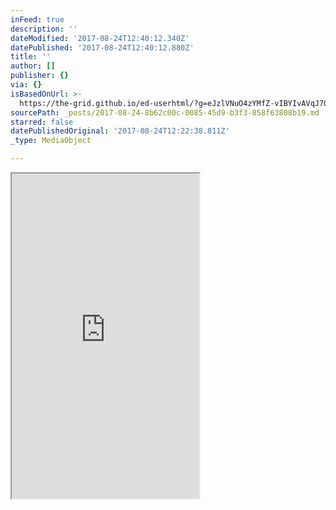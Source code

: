 ```yaml
---
inFeed: true
description: ''
dateModified: '2017-08-24T12:40:12.340Z'
datePublished: '2017-08-24T12:40:12.880Z'
title: ''
author: []
publisher: {}
via: {}
isBasedOnUrl: >-
  https://the-grid.github.io/ed-userhtml/?g=eJzlVNuO4zYMfZ-vIBYIvAVqJ7OZXCadzvv-QN9lm7a1kSWvJI_XLfrvPVTsbPYbCiQwRZFH55CU3kKcDb8_FaFTAxtuIv3zRDTpOnYXOu92w48_sO5Yt1280MthcZSqurbejbbOda9avtDozeesi3EIl-12mqaiLLUqi8r12-AqrUy_rZVttFWmGGyb_SYwjXEKsHKuLCfn63zyariUntU1l7X484nLq455Ipm7MQZd48jBmbl19vP-vKHd5nd6ed7QXr5fNnSS78uGnp_FOMA4LsaX5DnCSJ4Tcp5XY_UAYTFOS_DhZTXOy9YxeV5hSMxhD0O2Dog5voqBrZPgHIWOICMDJRUDMWdJRwadJQsZ9CrcTztQ3UnQo7HboFzbbWX0kA9KWvM_0_7v09t2GdW3Wn9QZVQIf2b3qc3e37bwvz99-poZQ5Y_2FPjfMuRYsfUaB9g6Z7TcvAuujgPLDH0sadKyY5DeIdEZWuamIKaiGFGd_t0KpK2ISobCfNp8oTnueagW0tFoSNNKlDvbOxCQllM19C3UQg4R72yMyljcit3iv0t0HOcmK_atqTIuCgpwrRynhHdOq9j1wfhIpoa73oENjxR4MrZOu2gZtRrY_SDL4wl_L-65cCZVQeRGeATtaK4LaKGIBytA-FnNBiC7Awc6wFAqompQu5WqZ86Eqo4OcPBnWemWwzbVlsWoWk3xaV3wKQ6QGLP4dfirzC3ogmXHkEo-8QrX-nwjC0UDKIsVzGsqTY1L7phgJKll7g61VWW6dFK3qVbCW2xVa_-FsQH8HtXg6OS1Rh1M5rbLNzkyN7PMimKrDzG5IZBA3Q7G4hnDiuXdOIjP6Ovi7dyo6ltFvHimoHKMeKlDVeBS1VIgSvJhtnIF5MyuUkkyFCCQwdGJUsZnI8dNori3lCZqRbDnledkr60VOumgQ5b8U0VCKJbNYTfxwTS144kXCUnQRZN3Uxfsw9ejuO7GdCuSdC-jxrjWnKlxsB3FkWxWikaDQxjL2RSEdzogewMY2pB4aEZ4Fa7VDL5_7XPEoaO-CoqNcSgAktzxYcu_Kh0lNR0V-W2j-FOR-YCMesw4jVBP6XduGs0u7EoPv0HxZ4x5g
sourcePath: _posts/2017-08-24-8b62c00c-0085-45d9-b3f3-858f63808b19.md
starred: false
datePublishedOriginal: '2017-08-24T12:22:38.811Z'
_type: MediaObject

---
```

<iframe src="https://the-grid.github.io/ed-userhtml/?g=eJzlVMuS2zgMvPsrcHEpW7WW7cz4MZ7J3PMDe6ckSOKaIrUkNYqSyr9vg5Yc5xtSZZdAEGh2AyDfQpwMv68KV030Y0VUOuP8hRrP0-uqdjZugv7Ol32-5-519XOVh1b1bLiOKXzUVWwvdN7t-m-vWLesmzZe6PkwOwpVXhvvBlttdKcavtDgzaesjbEPl-12HMe8KLQq8tJ12-BKrUy3rZSttVUm722T_SUwtXEKsHKuLEfnq83oVX8pPKvrRtbi34xcXDU4C8mNG2LQFY7snZkaZz89nde0W_9Nz_s1Pcn385pO8n1e034vxgHGcTY-J88RRvKckLNfjMUDhNk4zcGH58U4z1vH5HmBITGHJxiydUDM8UUMbJ0E5yh0BBkZKKkYiDlLOjLoLFnIoBfhftqB6k6CHo3dGuXabkuj-02vpDV_mPafq7ftPNNvlf6g0qgQvmT3qc3e37bwv6--ZsaQ5Q_2VDvfcKTYMtXaB1i647TsvYsuTj1LDH08UalkxyG8RaKyFY1MQY3EMKO7fVoVSdsQlY2E8TSbhOe54qAbS3muI40qUIfr1YaEMpuupn8HIeAcdcpOpIzZWLlS7G-BnuPIfNW2IUXGRUkRpqXzjOjGeR3bLggX0VR71yGw5pECl85WaQclo04box98YSjg_90tB06sWojMAJ-o5fltETUE4WgdCD-jwRBkJ-BYDwBSdUwVcrdK_dKRUMXJGQ5uPTPdYtg22rIITbspLj0DJtUBEjsOvxd_gbkVTbh0CELZR174SocnbKFgEGW5jGFJtal50fU9lMy9xM0pr7JMb1byzt1KaLOtOvVdEB_A710NjgpWQ9T1YG6zcJMje7_KpCiy8hiTGwb10O1sIJ44LFzSiY_8jL7O3tINprJZxINreiqGiIc2XAUuVSEFLiRrZiNfTMroRpEgQwkOLRgVLGVwPrbYyPN7Q2WmGgz7pmyV9KWhStc1dNiSb6pAEN2qIPw-JpC-dCThKjkJsmhsJ_qaffB8HN_NgHaNgvbfoDGuBZdqCHxnkeeLlaLRwDB0QiYVwQ0eyM4wphYUHpoBbpVLJZP_P09ZwtARX0WFhhhUYG6u-NCFb6WOkpruqtz2IdzpyFwgZhlGPCbop7Qbd40mN-T5_4HQPrE" height="520" style=""></iframe>